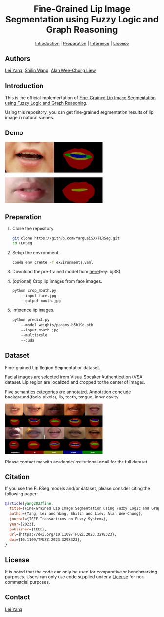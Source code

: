 <h1 align="center">Fine-Grained Lip Image Segmentation using Fuzzy Logic and Graph Reasoning</h1>

<div align="center">

[Introduction](#Introduction) |
[Preparation](#Preparation) |
[Inference](#Speech-prediction) |
[License](#License)
</div>

## Authors

[Lei Yang](https://scholar.google.com/citations?user=YsaBzN4AAAAJ), [Shilin Wang](https://scholar.google.com/citations?user=8tg3mv0AAAAJ), [Alan Wee-Chung Liew](https://scholar.google.com/citations?user=CNgJ3LYAAAAJ)

## Introduction

This is the official implementation of [Fine-Grained Lip Image Segmentation using Fuzzy Logic and Graph Reasoning](https://ieeexplore.ieee.org/abstract/document/10192355). 

Using this repository, you can get fine-grained segmentation results of lip image in natural scenes.

## Demo

<img src='demo/user7_fixed_5958_002_demo.png' title='vsr1' style='max-width:320px'></img>

<img src='demo/user9_fixed_0096_003_demo.png' title='vsr1' style='max-width:320px'></img>

## Preparation

1. Clone the repository.

    ```bash
    git clone https://github.com/YangLeiSX/FLRSeg.git
    cd FLRSeg
    ```

2. Setup the environment.

    ```bash
    conda env create -f exvironments.yaml
    ```

3. Download the pre-trained model from [here](https://pan.baidu.com/s/1cTsmuPvIn6ohuR1AW_MGcQ)(key: bj38).

4. (optional) Crop lip images from face images.

    ```bash
    python crop_mouth.py
        --input face.jpg
        --output mouth.jpg
    ```

5. Inference lip images.

    ```bash
    python predict.py 
        --model weights/params-b5b19c.pth 
        --input mouth.jpg
        --multiscale
        --cuda
    ```

## Dataset

Fine-grained Lip Region Segmentation dataset.

Facial images are selected from Visual Speaker Authentication (VSA) dataset. Lip region are localized and cropped to the center of images.

Five semantics categories are annotated. Annotation conclude background(facial pixels), lip, teeth, tongue, inner cavity.

<img src='demo/dataset.png' title='vsr1' style='max-width:320px'></img>

Please contact me with academic/institutional email for the full dataset.

## Citation

If you use the FLRSeg models and/or dataset, please consider citing the following paper:

```bibtex
@article{yang2023fine,
  title={Fine-Grained Lip Image Segmentation using Fuzzy Logic and Graph Reasoning},
  author={Yang, Lei and Wang, Shilin and Liew, Alan Wee-Chung},
  journal={IEEE Transactions on Fuzzy Systems},
  year={2023},
  publisher={IEEE},
  url={https://doi.org/10.1109/TFUZZ.2023.3298323},
  doi={10.1109/TFUZZ.2023.3298323},
}
```

## License

It is noted that the code can only be used for comparative or benchmarking purposes. Users can only use code supplied under a [License](./LICENSE) for non-commercial purposes.

## Contact

[Lei Yang](yangleisx@sjtu.edu.cn)
